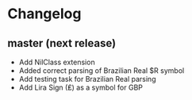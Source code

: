 # Changelog

## master (next release)
- Add NilClass extension
- Added correct parsing of Brazilian Real $R symbol
- Add testing task for  Brazilian Real parsing 
- Add Lira Sign (₤) as a symbol for GBP
